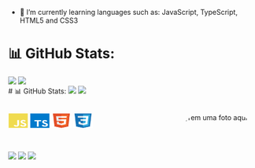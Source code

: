 

- 🌱 I’m currently learning languages ​​such as: JavaScript, TypeScript, HTML5 and CSS3

# 📊 GitHub Stats:
![](https://github-readme-stats.vercel.app/api?username=araujoedu7&theme=blue-green&hide_border=false&include_all_commits=false&count_private=false)
![](https://github-readme-streak-stats.herokuapp.com/?user=araujoedu7&theme=blue-green&hide_border=false)<br/># 📊 GitHub Stats:
![](https://github-readme-stats.vercel.app/api?username=araujoedu7&theme=blue-green&hide_border=false&include_all_commits=false&count_private=false)
![](https://github-readme-streak-stats.herokuapp.com/?user=araujoedu7&theme=blue-green&hide_border=false)<br/>

<div style="display: inline_block"><br>
  <img align="center" alt="ea-Js" height="30" width="40" src="https://raw.githubusercontent.com/devicons/devicon/master/icons/javascript/javascript-plain.svg">
  <img align="center" alt="ea-Ts" height="30" width="40" src="https://raw.githubusercontent.com/devicons/devicon/master/icons/typescript/typescript-plain.svg">
  
  <img align="center" alt="ea-HTML" height="30" width="40" src="https://raw.githubusercontent.com/devicons/devicon/master/icons/html5/html5-original.svg">
  <img align="center" alt="ea-CSS" height="30" width="40" src="https://raw.githubusercontent.com/devicons/devicon/master/icons/css3/css3-original.svg">
 
  <img align="right" alt="Tem uma foto aqui =)" height="150" style="border-radius:50px;" src="">
</div>


<br>
<br>

<div> 
  
  <a href="https://instagram.com/e.araujo07" target="_blank"><img src="https://img.shields.io/badge/-Instagram-%23E4405F?style=for-the-badge&logo=instagram&logoColor=white" target="_blank"></a>
 <a href="https://discord.gg/Du7.zip" target="_blank"><img src="https://img.shields.io/badge/Discord-7289DA?style=for-the-badge&logo=discord&logoColor=white" target="_blank"></a> 
  <a href = "mailto:ea144027@gmail.com"><img src="https://img.shields.io/badge/-Gmail-%23333?style=for-the-badge&logo=gmail&logoColor=white" target="_blank"></a>
 


   

